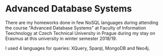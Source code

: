 # Advanced Database Systems

There are my homeworks done in few NoSQL languages during attending the course "Advanced Database Systems" at Faculty of Information Teechnology at Czech Technical University in Prague during my stay on Erasmus at this university in winter semester 2018/19.

I used 4 languages for queries: XQuery, Sparql, MongoDB and Neo4j.
